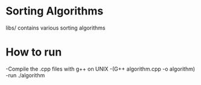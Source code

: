 # Sorting Algorithms
libs/ contains various sorting algorithms

# How to run
-Compile the .cpp files with g++ on UNIX
-(G++ algorithm.cpp -o algorithm)
-run ./algorithm 
